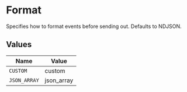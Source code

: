 # Format

Specifies how to format events before sending out. Defaults to NDJSON.


## Values

| Name         | Value        |
| ------------ | ------------ |
| `CUSTOM`     | custom       |
| `JSON_ARRAY` | json_array   |